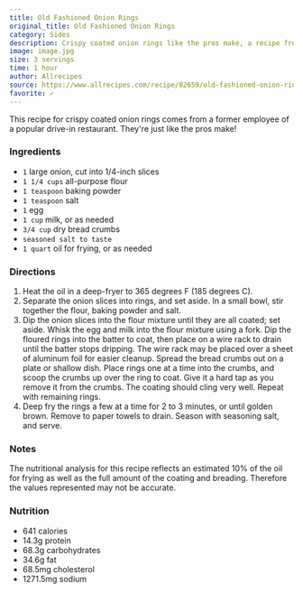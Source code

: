 ```yaml
---
title: Old Fashioned Onion Rings
original_title: Old Fashioned Onion Rings
category: Sides
description: Crispy coated onion rings like the pros make, a recipe from a former employee of a popular drive-in restaurant.
image: image.jpg
size: 3 servings
time: 1 hour
author: Allrecipes
source: https://www.allrecipes.com/recipe/82659/old-fashioned-onion-rings/
favorite: ✓
---
```


This recipe for crispy coated onion rings comes from a former employee of a popular drive-in restaurant. They're just like the pros make!

### Ingredients

* `1` large onion, cut into 1/4-inch slices
* `1 1/4 cups` all-purpose flour
* `1 teaspoon` baking powder
* `1 teaspoon` salt
* `1` egg
* `1 cup` milk, or as needed
* `3/4 cup` dry bread crumbs
* `seasoned salt to taste`
* `1 quart` oil for frying, or as needed

### Directions

1. Heat the oil in a deep-fryer to 365 degrees F (185 degrees C).
2. Separate the onion slices into rings, and set aside. In a small bowl, stir together the flour, baking powder and salt.
3. Dip the onion slices into the flour mixture until they are all coated; set aside. Whisk the egg and milk into the flour mixture using a fork. Dip the floured rings into the batter to coat, then place on a wire rack to drain until the batter stops dripping. The wire rack may be placed over a sheet of aluminum foil for easier cleanup. Spread the bread crumbs out on a plate or shallow dish. Place rings one at a time into the crumbs, and scoop the crumbs up over the ring to coat. Give it a hard tap as you remove it from the crumbs. The coating should cling very well. Repeat with remaining rings.
4. Deep fry the rings a few at a time for 2 to 3 minutes, or until golden brown. Remove to paper towels to drain. Season with seasoning salt, and serve.

### Notes

The nutritional analysis for this recipe reflects an estimated 10% of the oil for frying as well as the full amount of the coating and breading. Therefore the values represented may not be accurate.

### Nutrition

* 641 calories
* 14.3g protein
* 68.3g carbohydrates
* 34.6g fat
* 68.5mg cholesterol
* 1271.5mg sodium